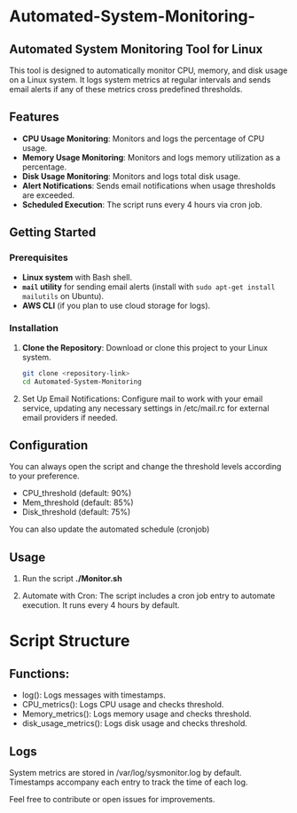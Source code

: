 # Automated-System-Monitoring-

## Automated System Monitoring Tool for Linux

This tool is designed to automatically monitor CPU, memory, and disk usage on a Linux system. It logs system metrics at regular intervals and sends email alerts if any of these metrics cross predefined thresholds. 

## Features
- **CPU Usage Monitoring**: Monitors and logs the percentage of CPU usage.
- **Memory Usage Monitoring**: Monitors and logs memory utilization as a percentage.
- **Disk Usage Monitoring**: Monitors and logs total disk usage.
- **Alert Notifications**: Sends email notifications when usage thresholds are exceeded.
- **Scheduled Execution**: The script runs every 4 hours via cron job.

## Getting Started

### Prerequisites
- **Linux system** with Bash shell.
- **`mail` utility** for sending email alerts (install with `sudo apt-get install mailutils` on Ubuntu).
- **AWS CLI** (if you plan to use cloud storage for logs).
  
### Installation
1. **Clone the Repository**: Download or clone this project to your Linux system.
   ```bash
   git clone <repository-link>
   cd Automated-System-Monitoring

2. Set Up Email Notifications: Configure mail to work with your email service, updating any necessary settings in /etc/mail.rc for external email providers if needed.

## Configuration  
You can always open the script and change the threshold levels according to your preference. 
- CPU_threshold (default: 90%)
- Mem_threshold (default: 85%)
- Disk_threshold (default: 75%)

You can also update the automated schedule (cronjob)


## Usage 

1. Run the script 
   **./Monitor.sh**

2. Automate with Cron: The script includes a cron job entry to automate execution. It runs every 4 hours by default.

# Script Structure
## Functions:
- log(): Logs messages with timestamps.
- CPU_metrics(): Logs CPU usage and checks threshold.
- Memory_metrics(): Logs memory usage and checks threshold.
- disk_usage_metrics(): Logs disk usage and checks threshold.

## Logs
System metrics are stored in /var/log/sysmonitor.log by default. Timestamps accompany each entry to track the time of each log.


Feel free to contribute or open issues for improvements.